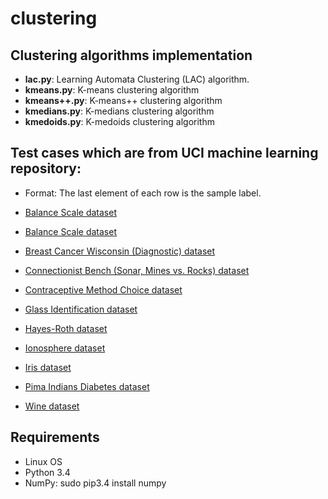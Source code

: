 # clustering 

## Clustering algorithms implementation
* **lac.py**: Learning Automata Clustering (LAC) algorithm.
* **kmeans.py**: K-means clustering algorithm
* **kmeans++.py**: K-means++ clustering algorithm
* **kmedians.py**: K-medians clustering algorithm
* **kmedoids.py**: K-medoids clustering algorithm

## Test cases which are from UCI machine learning repository:
* Format: The last element of each row is the sample label.
* [Balance Scale dataset](https://archive.ics.uci.edu/ml/datasets/Balance+Scale)

* [Balance Scale dataset](https://archive.ics.uci.edu/ml/datasets/Balance+Scale)
* [Breast Cancer Wisconsin (Diagnostic) dataset](https://archive.ics.uci.edu/ml/datasets/Breast+Cancer+Wisconsin+(Diagnostic))
* [Connectionist Bench (Sonar, Mines vs. Rocks) dataset](https://archive.ics.uci.edu/ml/datasets/Connectionist+Bench+(Sonar,+Mines+vs.+Rocks))
* [Contraceptive Method Choice dataset](https://archive.ics.uci.edu/ml/datasets/Contraceptive+Method+Choice)
* [Glass Identification dataset](https://archive.ics.uci.edu/ml/datasets/Glass+Identification)
* [Hayes-Roth dataset](https://archive.ics.uci.edu/ml/datasets/Hayes-Roth)
* [Ionosphere dataset](https://archive.ics.uci.edu/ml/datasets/Ionosphere)
* [Iris dataset](http://archive.ics.uci.edu/ml/datasets/Iris)
* [Pima Indians Diabetes dataset](https://archive.ics.uci.edu/ml/datasets/Pima+Indians+Diabetes)
* [Wine dataset](https://archive.ics.uci.edu/ml/datasets/Wine)

## Requirements
 * Linux OS
 * Python 3.4
 * NumPy: sudo pip3.4 install numpy
